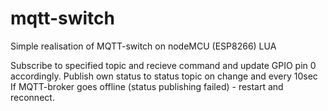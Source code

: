 # mqtt-switch
Simple realisation of MQTT-switch on nodeMCU (ESP8266) LUA

Subscribe to specified topic and recieve command and update GPIO pin 0 accordingly.
Publish own status to status topic on change and every 10sec 
If MQTT-broker goes offline (status publishing failed) - restart and reconnect.

